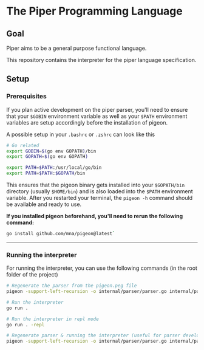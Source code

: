# The Piper Programming Language

## Goal
Piper aims to be a general purpose functional language.

This repository contains the interpreter for the piper language specification.

## Setup

### Prerequisites
If you plan active development on the piper parser, you'll need to ensure that your `$GOBIN` environment variable as well as your `$PATH` environment variables are setup accordingly before the installation of pigeon.

A possible setup in your `.bashrc` or `.zshrc` can look like this

```bash
# Go related
export GOBIN=$(go env GOPATH)/bin
export GOPATH=$(go env GOPATH)

export PATH=$PATH:/usr/local/go/bin
export PATH=$PATH:$GOPATH/bin
```

This ensures that the pigeon binary gets installed into your `$GOPATH/bin` directory (usually `$HOME/bin`) and is also loaded into the `$PATH` environment variable.
After you restarted your terminal, the `pigeon -h` command should be available and ready to use.

**If you installed pigeon beforehand, you'll need to rerun the following command:**
```bash
go install github.com/mna/pigeon@latest`
```
---
### Running the interpreter

For running the interpreter, you can use the following commands (in the root folder of the project)

```bash
# Regenerate the parser from the pigeon.peg file
pigeon -support-left-recursion -o internal/parser/parser.go internal/parser/pigeon.peg

# Run the interpreter
go run .

# Run the interpreter in repl mode
go run . -repl

# Regenerate parser & running the interpreter (useful for parser development)
pigeon -support-left-recursion -o internal/parser/parser.go internal/parser/pigeon.peg && go run .
```

